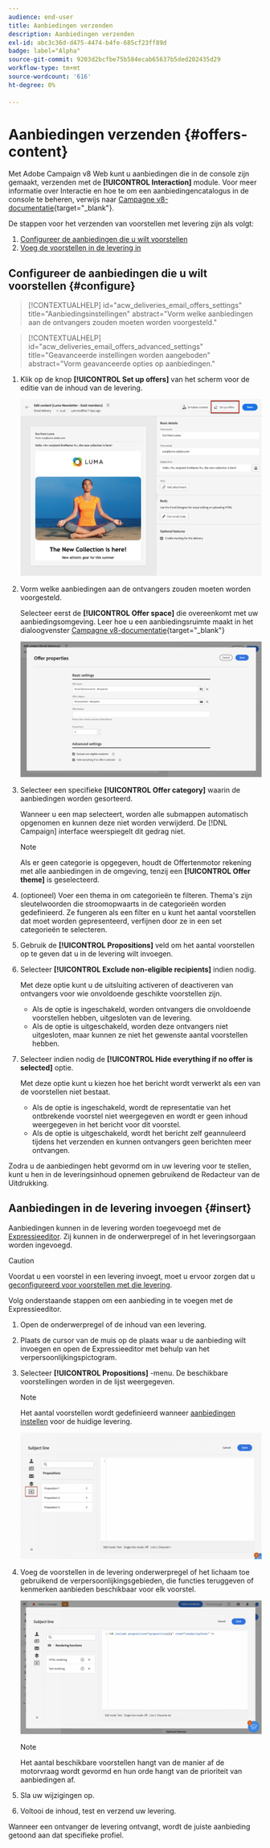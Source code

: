 ```yaml
---
audience: end-user
title: Aanbiedingen verzenden
description: Aanbiedingen verzenden
exl-id: abc3c36d-d475-4474-b4fe-685cf23ff89d
badge: label="Alpha"
source-git-commit: 9203d2bcfbe75b584ecab65637b5ded202435d29
workflow-type: tm+mt
source-wordcount: '616'
ht-degree: 0%

---
```



# Aanbiedingen verzenden {#offers-content}

Met Adobe Campaign v8 Web kunt u aanbiedingen die in de console zijn gemaakt, verzenden met de **[!UICONTROL Interaction]** module. Voor meer informatie over Interactie en hoe te om een aanbiedingencatalogus in de console te beheren, verwijs naar [Campagne v8-documentatie](https://experienceleague.adobe.com/docs/campaign/campaign-v8/offers/interaction.html){target="_blank"}.

De stappen voor het verzenden van voorstellen met levering zijn als volgt:

1. [Configureer de aanbiedingen die u wilt voorstellen](#configure)
1. [Voeg de voorstellen in de levering in](#insert)

## Configureer de aanbiedingen die u wilt voorstellen {#configure}

>[!CONTEXTUALHELP]
>id="acw_deliveries_email_offers_settings"
>title="Aanbiedingsinstellingen"
>abstract="Vorm welke aanbiedingen aan de ontvangers zouden moeten worden voorgesteld."

>[!CONTEXTUALHELP]
>id="acw_deliveries_email_offers_advanced_settings"
>title="Geavanceerde instellingen worden aangeboden"
>abstract="Vorm geavanceerde opties op aanbiedingen."

1. Klik op de knop **[!UICONTROL Set up offers]** van het scherm voor de editie van de inhoud van de levering.

   ![](assets/setup-offers.png)

1. Vorm welke aanbiedingen aan de ontvangers zouden moeten worden voorgesteld.

   Selecteer eerst de **[!UICONTROL Offer space]** die overeenkomt met uw aanbiedingsomgeving. Leer hoe u een aanbiedingsruimte maakt in het dialoogvenster [Campagne v8-documentatie](https://experienceleague.adobe.com/docs/campaign/campaign-v8/offers/interaction-settings/interaction-offer-spaces.html){target="_blank"}

   ![](assets/create-content-offers.png)

1. Selecteer een specifieke **[!UICONTROL Offer category]** waarin de aanbiedingen worden gesorteerd.

   Wanneer u een map selecteert, worden alle submappen automatisch opgenomen en kunnen deze niet worden verwijderd. De [!DNL Campaign] interface weerspiegelt dit gedrag niet.

   >[!NOTE]
   >
   >Als er geen categorie is opgegeven, houdt de Offertenmotor rekening met alle aanbiedingen in de omgeving, tenzij een **[!UICONTROL Offer theme]** is geselecteerd.

1. (optioneel) Voer een thema in om categorieën te filteren. Thema&#39;s zijn sleutelwoorden die stroomopwaarts in de categorieën worden gedefinieerd. Ze fungeren als een filter en u kunt het aantal voorstellen dat moet worden gepresenteerd, verfijnen door ze in een set categorieën te selecteren.

1. Gebruik de **[!UICONTROL Propositions]** veld om het aantal voorstellen op te geven dat u in de levering wilt invoegen.

1. Selecteer **[!UICONTROL Exclude non-eligible recipients]** indien nodig.

   Met deze optie kunt u de uitsluiting activeren of deactiveren van ontvangers voor wie onvoldoende geschikte voorstellen zijn.

   * Als de optie is ingeschakeld, worden ontvangers die onvoldoende voorstellen hebben, uitgesloten van de levering.
   * Als de optie is uitgeschakeld, worden deze ontvangers niet uitgesloten, maar kunnen ze niet het gewenste aantal voorstellen hebben.

1. Selecteer indien nodig de **[!UICONTROL Hide everything if no offer is selected]** optie.

   Met deze optie kunt u kiezen hoe het bericht wordt verwerkt als een van de voorstellen niet bestaat.

   * Als de optie is ingeschakeld, wordt de representatie van het ontbrekende voorstel niet weergegeven en wordt er geen inhoud weergegeven in het bericht voor dit voorstel.
   * Als de optie is uitgeschakeld, wordt het bericht zelf geannuleerd tijdens het verzenden en kunnen ontvangers geen berichten meer ontvangen.

Zodra u de aanbiedingen hebt gevormd om in uw levering voor te stellen, kunt u hen in de leveringsinhoud opnemen gebruikend de Redacteur van de Uitdrukking.

## Aanbiedingen in de levering invoegen {#insert}

Aanbiedingen kunnen in de levering worden toegevoegd met de [Expressieeditor](../personalization/gs-personalization.md#access). Zij kunnen in de onderwerpregel of in het leveringsorgaan worden ingevoegd.

>[!CAUTION]
>
>Voordat u een voorstel in een levering invoegt, moet u ervoor zorgen dat u [geconfigureerd voor voorstellen met die levering](#configure).

Volg onderstaande stappen om een aanbieding in te voegen met de Expressieeditor.

1. Open de onderwerpregel of de inhoud van een levering.

1. Plaats de cursor van de muis op de plaats waar u de aanbieding wilt invoegen en open de Expressieeditor met behulp van het verpersoonlijkingspictogram.

1. Selecteer **[!UICONTROL Propositions]** -menu. De beschikbare voorstellingen worden in de lijst weergegeven.

   >[!NOTE]
   >
   >Het aantal voorstellen wordt gedefinieerd wanneer [aanbiedingen instellen](#configure) voor de huidige levering.

   ![](assets/offer-insertion.png)

1. Voeg de voorstellen in de levering onderwerpregel of het lichaam toe gebruikend de verpersoonlijkingsgebieden, die functies teruggeven of kenmerken aanbieden beschikbaar voor elk voorstel.

   ![](assets/offer-inserted.png)

   >[!NOTE]
   >
   >Het aantal beschikbare voorstellen hangt van de manier af de motorvraag wordt gevormd en hun orde hangt van de prioriteit van aanbiedingen af.

1. Sla uw wijzigingen op.

1. Voltooi de inhoud, test en verzend uw levering.

Wanneer een ontvanger de levering ontvangt, wordt de juiste aanbieding getoond aan dat specifieke profiel.
